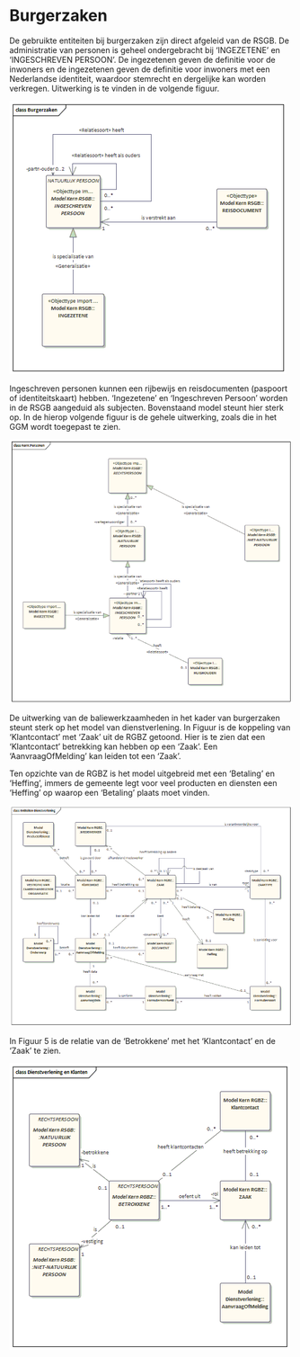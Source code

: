 # Burgerzaken

De gebruikte entiteiten bij burgerzaken zijn direct afgeleid van de RSGB. De administratie van personen is geheel ondergebracht bij ‘INGEZETENE’ en ‘INGESCHREVEN PERSOON’. De ingezetenen geven de definitie voor de inwoners en de ingezetenen geven de definitie voor inwoners met een Nederlandse identiteit, waardoor stemrecht en dergelijke kan worden verkregen. Uitwerking is te vinden in de volgende figuur.  

![Gegevens Burgerzaken][burgerzakenGegevens]

Ingeschreven personen kunnen een rijbewijs en reisdocumenten (paspoort of identiteitskaart) hebben.  ‘Ingezetene’ en ‘Ingeschreven Persoon’ worden in de RSGB aangeduid als subjecten. Bovenstaand model steunt hier sterk op. In de hierop volgende figuur is de gehele uitwerking, zoals die in het GGM wordt toegepast te zien.

![Subjecten][subjecten]

De uitwerking van de baliewerkzaamheden in het kader van burgerzaken steunt sterk op het model van dienstverlening. In Figuur is de koppeling van ‘Klantcontact’ met ‘Zaak’ uit de RGBZ getoond. Hier is te zien dat een ‘Klantcontact’ betrekking kan hebben op een ‘Zaak’. Een ‘AanvraagOfMelding’ kan leiden tot een ‘Zaak’.

Ten opzichte van de RGBZ is het model uitgebreid met een ‘Betaling’ en ‘Heffing’, immers de gemeente legt voor veel producten en diensten een ‘Heffing’ op waarop een ‘Betaling’ plaats moet vinden.

![Objecttypen Dienstverlening][dienstverlening]

In Figuur 5 is de relatie van de ‘Betrokkene’ met het ‘Klantcontact’ en de ‘Zaak’ te zien.

![Objecttypen Betrokkenen][betrokkene]

[burgerzakenGegevens]: image/EAID_D9511F60_3CA7_43bd_B6C8_F66447D66DBA.gif "Gegevens Burgerzaken"
[subjecten]: image/EAID_30391B0F_CF52_4dc1_BC1B_36D428BF0120.gif "Subjecten"
[dienstverlening]: image/EAID_48B6C3F9_CCF1_4794_8252_FC6543409B78.gif "Objecttypen Dienstverlening"
[betrokkene]: image/EAID_1D7802F4_3458_4bb4_8431_16C7F85473FC.gif "Objecttypen Betrokkenen"
